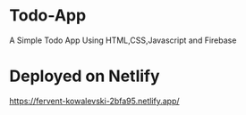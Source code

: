 # Todo-App
A Simple Todo App Using HTML,CSS,Javascript and Firebase

# Deployed on Netlify
https://fervent-kowalevski-2bfa95.netlify.app/
